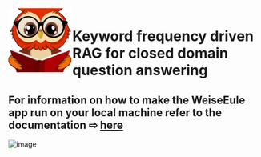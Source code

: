 <img align="left" width="128" height="128" src="public/Icon/weiseeule_logo_linux.png">

# Keyword frequency driven RAG for closed domain question answering

## For information on how to make the WeiseEule app run on your local machine refer to the documentation ⇨ [here](https://github.com/wasimaftab/WeiseEule-LocalHost/blob/main/Additional%20file%202.pdf)

![image](https://github.com/wasimaftab/WeiseEule-LocalHost/assets/29901809/29c7d6b7-dd4c-4f57-9065-326141bdef5c)
